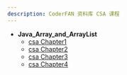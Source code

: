 ```yaml
---
description: CoderFAN 资料库 CSA 课程
---
```


* **Java_Array_and_ArrayList**
    * [csa Chapter1](/ap/csa/Java_Array_and_ArrayList/ch01.md)
    * [csa Chapter2](/ap/csa/Java_Array_and_ArrayList/ch02.md)
    * [csa Chapter3](/ap/csa/Java_Array_and_ArrayList/ch03.md)
    * [csa Chapter4](/ap/csa/Java_Array_and_ArrayList/ch04.md)
